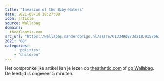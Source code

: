 ```yaml
---
title: "Invasion of the Baby-Haters"
date: 2021-08-18 18:27:08
icon: article
source: Wallabag
domains:
- theatlantic.com
src_url: "https://wallabag.sanderdorigo.nl/share/613349d873d218.91576635"
2021: "08"
categories:
    - "politics"
    - "children"
---
```

Het oorspronkelijke artikel kan je lezen op [theatlantic.com](https://www.theatlantic.com/ideas/archive/2021/08/jd-vance-childless-left-culture-wars/619705/) of [op Wallabag](https://wallabag.sanderdorigo.nl/share/613349d873d218.91576635). De leestijd is ongeveer 5 minuten.